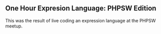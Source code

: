 One Hour Expresion Language: PHPSW Edition
------------------------------------------

This was the result of live coding an expression language at the PHPSW meetup.
